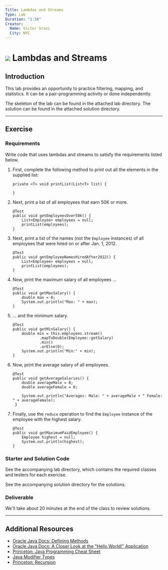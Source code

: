 ```yaml
---
Title: Lambdas and Streams
Type: Lab
Duration: "1:30"
Creator:
  Name: Victor Grazi
  City: NYC
---
```


# ![](https://ga-dash.s3.amazonaws.com/production/assets/logo-9f88ae6c9c3871690e33280fcf557f33.png) Lambdas and Streams

## Introduction

This lab provides an opportunity to practice filtering, mapping, and statistics. It can be a pair-programming activity or done independently.

The skeleton of the lab can be found in the attached lab directory. The solution can be found in the attached solution directory.

------

## Exercise

### Requirements

Write code that uses lambdas and streams to satisfy the requirements listed below.

1. First, complete the following method to print out all the elements in the supplied list:

    ```
    private <T> void printList(List<T> list) {

    }
    ```

2. Next, print a list of all employees that earn 50K or more. 

    ```
    @Test
    public void getEmployeesOver50k() {
        List<Employee> employees = null;
        printList(employees);
    }
    ```

3. Next, print a list of the names (not the `Employee` instances) of all employees that were hired on or after Jan. 1, 2012.

    ```
    @Test
    public void getEmployeeNamesHiredAfter2012() {
        List<Employee> employees = null;
        printList(employees);
    }
    ```

4. Now, print the maximum salary of all employees ...

    ```
    @Test
    public void getMaxSalary() {
        double max = 0;
        System.out.println("Max: " + max);
    }
    ```

5. ... and the minimum salary.
    
    ```
    @Test
    public void getMinSalary() {
        double min = this.employees.stream()
                .mapToDouble(Employee::getSalary)
                .min()
                .orElse(0);
        System.out.println("Min:" + min);
    }
    ```

6. Now, print the average salary of all employees.

    ```
    @Test
    public void getAverageSalaries() {
        double averageMale = 0;
        double averageFemale = 0;

        System.out.println("Averages: Male: " + averageMale + " Female: " + averageFemale);
     }
     ```

7. Finally, use the `reduce` operation to find the `Employee` instance of the employee with the highest salary.

    ```
    @Test
    public void getMaximumPaidEmployee() {
        Employee highest = null;
        System.out.println(highest);
    }
    ```

### Starter and Solution Code

See the accompanying lab directory, which contains the required classes and testers for each exercise.

See the accompanying solution directory for the solutions.

### Deliverable

We'll take about 20 minutes at the end of the class to review solutions.

----

## Additional Resources

- [Oracle Java Docs: Defining Methods](https://docs.oracle.com/javase/tutorial/java/javaOO/methods.html)
- [Oracle Java Docs: A Closer Look at the "Hello World!" Application](https://docs.oracle.com/javase/tutorial/getStarted/application/)
- [Princeton: Java Programming Cheat Sheet](https://introcs.cs.princeton.edu/java/11cheatsheet/)
- [Java Modifier Types](http://www.tutorialspoint.com/java/java_modifier_types.htm)
- [Princeton: Recursion](http://introcs.cs.princeton.edu/java/23recursion/)

